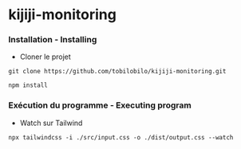 # kijiji-monitoring

### Installation - Installing

- Cloner le projet

```
git clone https://github.com/tobilobilo/kijiji-monitoring.git
```

```
npm install
```

### Exécution du programme - Executing program

- Watch sur Tailwind

```
npx tailwindcss -i ./src/input.css -o ./dist/output.css --watch
```

